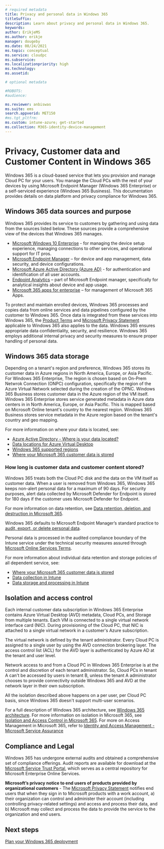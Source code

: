 ```yaml
---
# required metadata
title: Privacy and personal data in Windows 365
titleSuffix:
description: Learn about privacy and personal data in Windows 365.
keywords:
author: ErikjeMS  
ms.author: erikje
manager: dougeby
ms.date: 08/24/2021
ms.topic: conceptual
ms.service: cloudpc
ms.subservice:
ms.localizationpriority: high
ms.technology:
ms.assetid: 

# optional metadata

#ROBOTS:
#audience:

ms.reviewer: anbiswas
ms.suite: ems
search.appverid: MET150
#ms.tgt_pltfrm:
ms.custom: intune-azure; get-started
ms.collection: M365-identity-device-management
---
```


# Privacy, Customer data and Customer Content in Windows 365

Windows 365 is a cloud-based service that lets you provision and manage Cloud PC for your users. You manage the Cloud PCs with the rest of your devices by using Microsoft Endpoint Manager (Windows 365 Enterprise) or a self-serviced experience (Windows 365 Business). This documentation provides details on data platform and privacy compliance for Windows 365.

## Windows 365 data sources and purpose

Windows 365 provides its service to customers by gathering and using data from the sources listed below. These sources provide a comprehensive view of the devices that Windows 365 manages.

- [Microsoft Windows 10 Enterprise](/windows/resources/) - for managing the device setup experience, managing connections to other services, and operational support for IT pros.
- [Microsoft Endpoint Manager](/mem/endpoint-manager-overview) – for device and app management, data security, and device configurations.
- [Microsoft Azure Active Directory (Azure AD)](/azure/active-directory/) - for authentication and identification of all user accounts.
- [Endpoint Analytics](/mem/analytics/overview) – part of Microsoft Endpoint manager, specifically for analytical insights about device and app usage.
- [Microsoft 365 apps for enterprise](https://www.microsoft.com/microsoft-365/enterprise/compare-office-365-plans?rtc=1) – for management of Microsoft 365 Apps.

To protect and maintain enrolled devices, Windows 365 processes and copies data from online services and data pipelines configured by the customer to Windows 365. Once data is integrated from these services into Windows 365, the [Product Terms](https://www.microsoft.com/licensing/terms/product/ForOnlineServices/all) and [Microsoft Privacy Statement](https://privacy.microsoft.com/privacystatement) applicable to Windows 365 also applies to the data. Windows 365 ensures appropriate data confidentiality, security, and resilience. Windows 365 employs additional internal privacy and security measures to ensure proper handling of personal data.

## Windows 365 data storage

Depending on a tenant's region and preference, Windows 365 stores its customer data in Azure regions in North America, Europe, or Asia Pacific. For Windows 365 Enterprise, The region is chosen based on On-Prem Netwrok Connection (ONPC) configuration, specifically the region of the Azure Virtual Network selected during the creation of the OPNC.  Windows 365 Business stores customer data in the Azure region of the VM itself. Windows 365 Enterprise stores service generated metadata in Azure data centers in in North America, Europe, or Asia Pacific. This is mapped based on Microsoft Online tenant's country to the nearest region. Windows 365 Business stores service metadata in the Azure region based on the tenant's country and geo mapping.

For more information on where your data is located, see:

- [Azure Active Directory - Where is your data located?](https://msit.powerbi.com/view?r=eyJrIjoiODdjOWViZDctMWRhZS00ODUzLWI4MmQtNWM5NjBkZTBkNjFlIiwidCI6IjcyZjk4OGJmLTg2ZjEtNDFhZi05MWFiLTJkN2NkMDExZGI0NyIsImMiOjV9)
- [Data locations for Azure Virtual Desktop](/azure/virtual-desktop/data-locations)
- [Windows 365 supported regions](planning-guide.md#objective-geographical-regions)
- [Where your Microsoft 365 customer data is stored](/microsoft-365/enterprise/o365-data-locations)

### How long is customer data and customer content stored?

Windows 365 treats both the Cloud PC disk and the data on the VM itself as customer data. 
When a user is removed from Windows 365, Windows 365 keeps non-alert personal data for a maximum of 90 days. For security purposes, alert data collected by Microsoft Defender for Endpoint is stored for 180 days if the customer uses Microsoft Defender for Endpoint.

For more information on data retention, see [Data retention, deletion, and destruction in Microsoft 365](/compliance/assurance/assurance-data-retention-deletion-and-destruction-overview).

Windows 365 defaults to Microsoft Endpoint Manager’s standard practice to [audit, export, or delete personal data](/mem/intune/protect/privacy-data-audit-export-delete).

Personal data is processed in the audited compliance boundary of the Intune service under the technical security measures assured through [Microsoft Online Services Terms](https://www.microsoft.com/licensing/docs).

For more information about individual data retention and storage policies of all dependent service, see:

- [Where your Microsoft 365 customer data is stored](/microsoft-365/enterprise/o365-data-locations)
- [Data collection in Intune](/mem/intune/protect/privacy-data-collect)
- [Data storage and processing in Intune](/mem/intune/protect/privacy-data-store-process)

## Isolation and access control

Each internal customer data subscription in Windows 365 Enterprise contains Azure Virtual Desktop (AVD) metadata, Cloud PCs, and Storage from multiple tenants. Each VM is connected to a single virtual network interface card (NIC). During provisioning of the Cloud PC, that NIC is attached to a single virtual network in a customer's Azure subscription.

The virtual network is defined by the tenant administrator. Every Cloud PC is assigned to a single user by using the AVD connection brokering layer. The access control list (ACL) for the AVD layer is authenticated by Azure AD at the tenant and user level.

Network access to and from a Cloud PC in Windows 365 Enterprise is at the control and discretion of each tenant administrator. So, Cloud PCs in tenant A can't be accessed by users in tenant B, unless the tenant A administrator chooses to provide connectivity outside Windows 365 and AVD at the network layer in their own subscription.

All the isolation described above happens on a per user, per Cloud PC basis, since Windows 365 doesn't support multi-user scenarios.

For a full description of Windows 365 architecture, see [Windows 365 architecture](architecture.md). For more information on isolation in Microsoft 365, see [Isolation and Access Control in Microsoft 365](/microsoft-365/enterprise/microsoft-365-isolation-in-microsoft-365). For more on Access Management in Microsoft 365, refer to [Identity and Access Management - Microsoft Service Assurance](/compliance/assurance/assurance-identity-and-access-management)

## Compliance and Legal

Windows 365 has undergone external audits and obtained a comprehensive set of compliance offerings. Audit reports are available for download at the [Microsoft Service Trust Portal](https://aka.ms/stp), which serves as a central repository for Microsoft Enterprise Online Services.

**Microsoft’s privacy notice to end users of products provided by organizational customers** - The [Microsoft Privacy Statement](https://privacy.microsoft.com/privacystatement) notifies end users that when they sign in to Microsoft products with a work account, a) their organization can control and administer their account (including controlling privacy-related settings) and access and process their data, and b) Microsoft may collect and process the data to provide the service to the organization and end users.

<!-- ########################## -->
## Next steps

[Plan your Windows 365 deployment](planning-guide.md)
